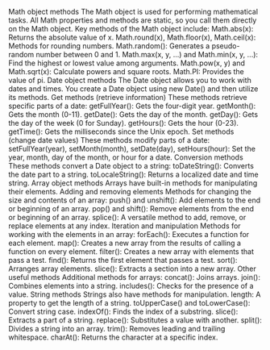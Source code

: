 Math object methods
The Math object is used for performing mathematical tasks. All Math properties and methods are static, so you call them directly on the Math object. 
Key methods of the Math object include:
Math.abs(x): Returns the absolute value of x.
Math.round(x), Math.floor(x), Math.ceil(x): Methods for rounding numbers.
Math.random(): Generates a pseudo-random number between 0 and 1.
Math.max(x, y, ...) and Math.min(x, y, ...): Find the highest or lowest value among arguments.
Math.pow(x, y) and Math.sqrt(x): Calculate powers and square roots.
Math.PI: Provides the value of pi. 
Date object methods
The Date object allows you to work with dates and times. You create a Date object using new Date() and then utilize its methods. 
Get methods (retrieve information)
These methods retrieve specific parts of a date:
getFullYear(): Gets the four-digit year.
getMonth(): Gets the month (0-11).
getDate(): Gets the day of the month.
getDay(): Gets the day of the week (0 for Sunday).
getHours(): Gets the hour (0-23).
getTime(): Gets the milliseconds since the Unix epoch. 
Set methods (change date values)
These methods modify parts of a date:
setFullYear(year), setMonth(month), setDate(day), setHours(hour): Set the year, month, day of the month, or hour for a date. 
Conversion methods
These methods convert a Date object to a string:
toDateString(): Converts the date part to a string.
toLocaleString(): Returns a localized date and time string. 
Array object methods
Arrays have built-in methods for manipulating their elements. 
Adding and removing elements
Methods for changing the size and contents of an array:
push() and unshift(): Add elements to the end or beginning of an array.
pop() and shift(): Remove elements from the end or beginning of an array.
splice(): A versatile method to add, remove, or replace elements at any index. 
Iteration and manipulation
Methods for working with the elements in an array:
forEach(): Executes a function for each element.
map(): Creates a new array from the results of calling a function on every element.
filter(): Creates a new array with elements that pass a test.
find(): Returns the first element that passes a test.
sort(): Arranges array elements.
slice(): Extracts a section into a new array. 
Other useful methods
Additional methods for arrays:
concat(): Joins arrays.
join(): Combines elements into a string.
includes(): Checks for the presence of a value. 
String methods
Strings also have methods for manipulation.
length: A property to get the length of a string.
toUpperCase() and toLowerCase(): Convert string case.
indexOf(): Finds the index of a substring.
slice(): Extracts a part of a string.
replace(): Substitutes a value with another.
split(): Divides a string into an array.
trim(): Removes leading and trailing whitespace.
charAt(): Returns the character at a specific index. 